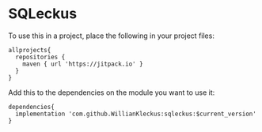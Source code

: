 # SQLeckus

To use this in a project, place the following in your project files:

```
allprojects{
  repositories {
    maven { url 'https://jitpack.io' }
  }
}
```

Add this to the dependencies on the module you want to use it:

```
dependencies{
  implementation 'com.github.WillianKleckus:sqleckus:$current_version'
} 
```
